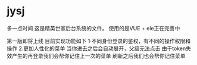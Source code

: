 # jysj
多一点时间
这是精英世家后台系统的文件。
使用的是VUE + ele正在完善中

第一版即将上线  目前实现功能如下
1·不同身份登录的鉴权，有不同的操作权限和操作
2.更加人性化的菜单  当你进去之后会自动展开，父级无法点击 由于token失效产生的再登录我们会帮你记住上一次的菜单 刷新之后我们也会帮你记住菜单
